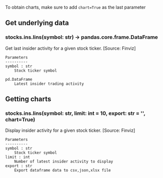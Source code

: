 To obtain charts, make sure to add `chart=True` as the last parameter

## Get underlying data 
### stocks.ins.lins(symbol: str) -> pandas.core.frame.DataFrame

Get last insider activity for a given stock ticker. [Source: Finviz]

    Parameters
    ----------
    symbol : str
        Stock ticker symbol

    pd.DataFrame
        Latest insider trading activity

## Getting charts 
### stocks.ins.lins(symbol: str, limit: int = 10, export: str = '', chart=True)

Display insider activity for a given stock ticker. [Source: Finviz]

    Parameters
    ----------
    symbol : str
        Stock ticker symbol
    limit : int
        Number of latest insider activity to display
    export : str
        Export dataframe data to csv,json,xlsx file
